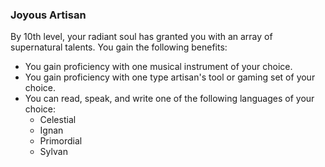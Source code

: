 ### Joyous Artisan
By 10th level, your radiant soul has granted you with an array of supernatural talents.
You gain the following benefits:
- You gain proficiency with one musical instrument of your choice.
- You gain proficiency with one type artisan's tool or gaming set of your choice.
- You can read, speak, and write one of the following languages of your choice:
	- Celestial
	- Ignan
	- Primordial
	- Sylvan
